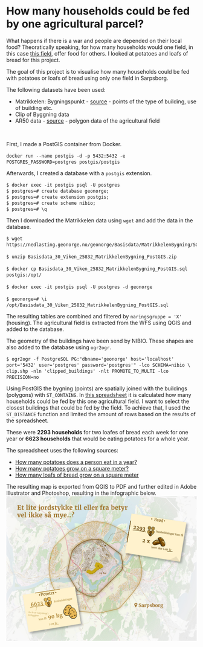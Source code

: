 # How many households could be fed by one agricultural parcel? 

What happens if there is a war and people are depended on their local food? Theoratically speaking, for how many households would one field, in this case [this field](https://kilden.nibio.no/?topic=arealinformasjon&zoom=11.5&x=6577018.47&y=278359.75&bgLayer=graatone&komnr=3003&layers=ar50_jordbruksareal&layers_opacity=0.75&layers_visibility=true),  offer food for others. I looked at potatoes and loafs of bread for this project.


The goal of this project is to visualise how many households could be fed with potatoes or loafs of bread using only one field in Sarpsborg. 

The following datasets have been used: 
- Matrikkelen: Bygningspunkt - [source](https://kartkatalog.geonorge.no/metadata/matrikkelen-bygningspunkt/24d7e9d1-87f6-45a0-b38e-3447f8d7f9a1) - points of the type of building, use of building etc.
- Clip of Byggning data 
- AR50 data - [source](https://register.geonorge.no/geodatalov-statusregister/arealressurskart-ar50-jordbruk/76255ebe-2a0e-401e-87c8-7618dd196cf2) - polygon data of the agricultural field

<br>

First, I made a PostGIS container from Docker.
```
docker run --name postgis -d -p 5432:5432 -e POSTGRES_PASSWORD=postgres postgis/postgis
```

Afterwards, I created a database with a `postgis` extension. 
```
$ docker exec -it postgis psql -U postgres
$ postgres=# create database geonorge;
$ postgres=# create extension postgis;
$ postgres=# create scheme nibio;
$ postgres=# \q
```
Then I downloaded the Matrikkelen data using `wget` and add the data in the database.
```
$ wget https://nedlasting.geonorge.no/geonorge/Basisdata/MatrikkelenBygning/SOSI/Basisdata_30_Viken_25832_MatrikkelenBygning_SOSI.zip

$ unzip Basisdata_30_Viken_25832_MatrikkelenBygning_PostGIS.zip

$ docker cp Basisdata_30_Viken_25832_MatrikkelenBygning_PostGIS.sql postgis:/opt/

$ docker exec -it postgis psql -U postgres -d geonorge

$ geonorge=# \i /opt/Basisdata_30_Viken_25832_MatrikkelenBygning_PostGIS.sql

```
The resulting tables are combined and filtered by `naringsgruppe = 'X'` (housing). The agricultural field is extracted from the WFS using QGIS and added to the database.

The geometry of the buildings have been send by NIBIO. These shapes are also added to the database using `ogr2ogr`. 
```
$ ogr2ogr -f PostgreSQL PG:"dbname='geonorge' host='localhost' port='5432' user='postgres' password='postgres'" -lco SCHEMA=nibio \ clip.shp -nln 'clipped_buildings' -nlt PROMOTE_TO_MULTI -lco PRECISION=no
``` 

Using PostGIS the bygning (points) are spatially joined with the buildings (polygons) with `ST_CONTAINS`. In [this spreadsheet](https://docs.google.com/spreadsheets/d/1HYZaOXhNnD-EmKDzhgBM7aYWnulwUnf-5vBIyKuBD68/edit?usp=sharing) it is calculated how many households could be fed by this one agricultural field. I want to select the closest buildings that could be fed by the field. To achieve that, I used the `ST_DISTANCE` function and limited the amount of rows based on the results of the spreadsheet. 

These were **2293 households** for two loafes of bread each week for one year or  **6623 households** that would be eating potatoes for a whole year.

The spreadsheet uses the following sources:
- [How many potatoes does a person eat in a year?](https://www.nrk.no/nyheter/potetforbruket-halvert-pa-25-ar-1.16043617)
- [How many potatoes grow on a square meter?](https://nibio.brage.unit.no/nibio-xmlui/handle/11250/3083497)
- [How many loafs of bread grow on a square meter](https://jordvern.no/1-kvadratmeter-1-brod/)

The resulting map is exported from QGIS to PDF and further edited in Adobe Illustrator and Photoshop, resulting in the infographic below.
![image of the Infographic](./influence_of_one_agricultural_field.jpg)
